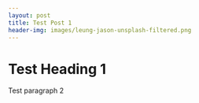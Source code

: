 ```yaml
---
layout: post
title: Test Post 1
header-img: images/leung-jason-unsplash-filtered.png
---
```


# Test Heading 1

Test paragraph 2